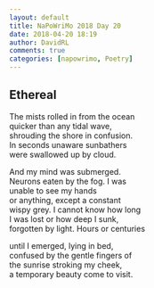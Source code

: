 ```yaml
---  
layout: default  
title: NaPoWriMo 2018 Day 20  
date: 2018-04-20 18:19  
author: DavidRL  
comments: true  
categories: [napowrimo, Poetry]
---  
```

## Ethereal  

The mists rolled in from the ocean  
quicker than any tidal wave,  
shrouding the shore in confusion.  
In seconds unaware sunbathers  
were swallowed up by cloud.  

And my mind was submerged.  
Neurons eaten by the fog. I was  
unable to see my hands  
or anything, except a constant  
wispy grey. I cannot know how long  
I was lost or how deep I sunk,  
forgotten by light. Hours or centuries  

until I emerged, lying in bed,  
confused by the gentle fingers of  
the sunrise stroking my cheek,  
a temporary beauty come to visit.  

